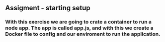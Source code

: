 ## Assigment - starting setup 
### With this exercise we are going to crate a container to run a node app. The app is called app.js, and with this we create a Docker file to config and our enviroment to run the application.
